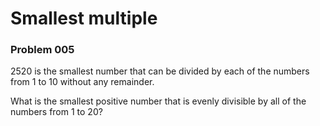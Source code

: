 # Smallest multiple
### Problem 005

2520 is the smallest number that can be divided by each of the numbers from 1 to 10 without any remainder. 

What is the smallest positive number that is evenly divisible by all of the numbers from 1 to 20? 

